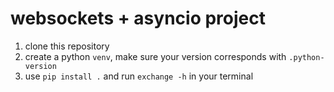 # websockets + asyncio project

1) clone this repository
2) create a python `venv`, make sure your version corresponds with `.python-version`
3) use `pip install .` and run `exchange -h` in your terminal